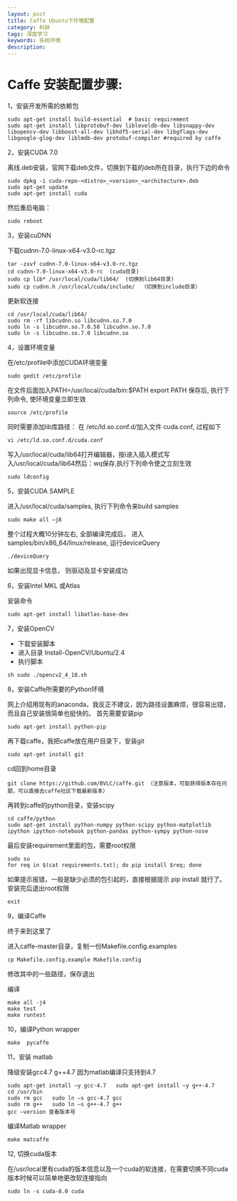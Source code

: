 ```yaml
---
layout: post
title: Caffe Ubuntu下环境配置
category: 科研
tags: 深度学习
keywords: 系统环境
description: 
---
```


# Caffe 安装配置步骤:

1，安装开发所需的依赖包

```Shell
sudo apt-get install build-essential  # basic requirement
sudo apt-get install libprotobuf-dev libleveldb-dev libsnappy-dev libopencv-dev libboost-all-dev libhdf5-serial-dev libgflags-dev libgoogle-glog-dev liblmdb-dev protobuf-compiler #required by caffe
```

2，安装CUDA 7.0

离线.deb安装，官网下载deb文件，切换到下载的deb所在目录，执行下边的命令

```Shell
sudo dpkg -i cuda-repo-<distro>_<version>_<architecture>.deb
sudo apt-get update 
sudo apt-get install cuda
```

然后重启电脑：

```Shell
sudo reboot
```

3，安装cuDNN

下载cudnn-7.0-linux-x64-v3.0-rc.tgz

```shell
tar -zxvf cudnn-7.0-linux-x64-v3.0-rc.tgz
cd cudnn-7.0-linux-x64-v3.0-rc  (cuda目录)
sudo cp lib* /usr/local/cuda/lib64/  (切换到lib64目录)
sudo cp cudnn.h /usr/local/cuda/include/  （切换到include目录）
```

更新软连接

```Shell
cd /usr/local/cuda/lib64/
sudo rm -rf libcudnn.so libcudnn.so.7.0
sudo ln -s libcudnn.so.7.0.58 libcudnn.so.7.0
sudo ln -s libcudnn.so.7.0 libcudnn.so
```

4，设置环境变量

在/etc/profile中添加CUDA环境变量

```Shell
sudo gedit /etc/profile
```

在文件后面加入PATH=/usr/local/cuda/bin:$PATH export PATH 保存后, 执行下列命令, 使环境变量立即生效

```Shell
source /etc/profile
```

同时需要添加lib库路径： 在 /etc/ld.so.conf.d/加入文件 cuda.conf, 过程如下

```Shell
vi /etc/ld.so.conf.d/cuda.conf
```

写入/usr/local/cuda/lib64打开编辑器，按i进入插入模式写入/usr/local/cuda/lib64然后：wq保存,执行下列命令使之立刻生效

```Shell
sudo ldconfig
```

5，安装CUDA SAMPLE

进入/usr/local/cuda/samples, 执行下列命令来build samples

```Shell
sudo make all –j8
```

整个过程大概10分钟左右, 全部编译完成后， 进入 samples/bin/x86_64/linux/release, 运行deviceQuery

```Shell
./deviceQuery
```

如果出现显卡信息， 则驱动及显卡安装成功

6，安装Intel MKL 或Atlas

安装命令

```Shell
sudo apt-get install libatlas-base-dev
```

7，安装OpenCV

- 下载安装脚本
- 进入目录 Install-OpenCV/Ubuntu/2.4
- 执行脚本

```Shell
sh sudo ./opencv2_4_10.sh
```

8，安装Caffe所需要的Python环境

网上介绍用现有的anaconda，我反正不建议，因为路径设置麻烦，很容易出错，而且自己安装很简单也挺快的。
首先需要安装pip

```Shell
sudo apt-get install python-pip
```

再下载caffe，我把caffe放在用户目录下，安装git

```Shell
sudo apt-get install git
```

cd回到home目录

```Shell
git clone https://github.com/BVLC/caffe.git （注意版本，可能获得版本存在问题，可以直接去caffe社区下载最新版本）
```

再转到caffe的python目录，安装scipy

```Shell
cd caffe/python
sudo apt-get install python-numpy python-scipy python-matplotlib ipython ipython-notebook python-pandas python-sympy python-nose
```

最后安装requirement里面的包，需要root权限

```Shell
sudo su
for req in $(cat requirements.txt); do pip install $req; done
```

如果提示报错，一般是缺少必须的包引起的，直接根据提示 pip install <package-name>就行了。
安装完后退出root权限

```Shell
exit 
```

9，编译Caffe

终于来到这里了

进入caffe-master目录，复制一份Makefile.config.examples

```Shell
cp Makefile.config.example Makefile.config
```

修改其中的一些路径，保存退出

编译

```Shell
make all -j4
make test
make runtest
```

10，编译Python wrapper

```Shell
make  pycaffe
```

11，安装 matlab

降级安装gcc4.7  g++4.7 因为matlab编译只支持到4.7

```Shell
sudo apt-get install –y gcc-4.7   sudo apt-get install –y g++-4.7
cd /usr/bin
sudo rm gcc   sudo ln –s gcc-4.7 gcc
sudo rm g++   sudo ln –s g++-4.7 g++
gcc –version 查看版本号
```

编译Matlab wrapper

```Shell
make matcaffe 
```

12, 切换cuda版本

在/usr/local里有cuda的版本信息以及一个cuda的软连接，在需要切换不同cuda版本时候可以简单地更改软连接指向

```
sudo ln -s cuda-8.0 cuda
```
